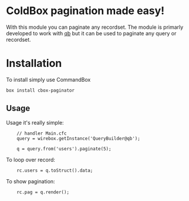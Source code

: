 # ColdBox pagination made easy!

With this module you can paginate any recordset. The module is primarly developed to work with [qb](https://github.com/coldbox-modules/qb) but it can be used to paginate any query or recordset.

# Installation

To install simply use CommandBox 

    box install cbox-paginator


## Usage

Usage it's really simple:

		// handler Main.cfc
    	query = wirebox.getInstance('QueryBuilder@qb');

		q = query.from('users').paginate(5);

To loop over record:

		rc.users = q.toStruct().data;


To show pagination:

		rc.pag = q.render();
